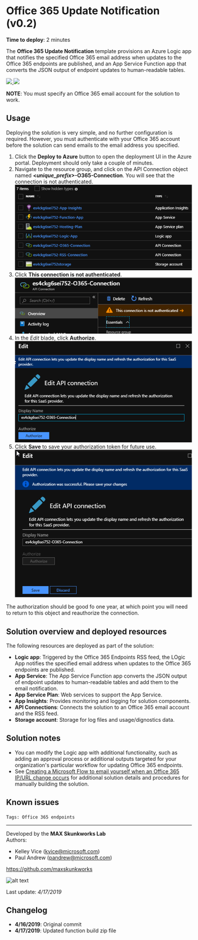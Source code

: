 # Office 365 Update Notification (v0.2)

**Time to deploy**: 2 minutes

The **Office 365 Update Notification** template provisions an Azure Logic app that notifies the specified Office 365 email address when updates to the Office 365 endpoints are published, and an App Service Function app that converts the JSON output of endpoint updates to human-readable tables.

<a href="https://portal.azure.com/#create/Microsoft.Template/uri/https%3A%2F%2Fraw.githubusercontent.com%2Fmaxskunkworks%2Fdev%2Fmaster%2FO365-Endpoints-Notifications%2Fazuredeploy.json" target="_blank">
<img src="http://azuredeploy.net/deploybutton.png"/>
</a>
<a href="http://armviz.io/#/?load=https%3A%2F%2Fraw.githubusercontent.com%2Fmaxskunkworks%2Fdev%2Fmaster%2FO365-Endpoints-Notifications%2Fazuredeploy.json" target="_blank">
<img src="http://armviz.io/visualizebutton.png"/>
</a>

**NOTE**: You must specify an Office 365 email account for the solution to work.

## Usage

Deploying the solution is very simple, and no further configuration is required. However, you must authenticate with your Office 365 account before the solution can send emails to the email address you specified.

1. Click the **Deploy to Azure** button to open the deployment UI in the Azure portal. Deployment should only take a couple of minutes.
1. Navigate to the resource group, and click on the API Connection object named **<_unique_prefix_>-O365-Connection**. You will see that the connection is not authenticated.
![alt text](images/O365-resources.png "Solution resources")
1. Click **This connection is not authenticated**.
![alt text](images/O365-connection-not-authenticated.png "Connection warning")
1. In the _Edit_ blade, click **Authorize**.
![alt text](images/O365-connection-authorize.png "Authorize the connection")
1. Click **Save** to save your authorization token for future use.
![alt text](images/O365-connection-authenticated.png "Authorize the connection")

The authorization should be good fo one year, at which point you will need to return to this object and reauthorize the connection.

## Solution overview and deployed resources

The following resources are deployed as part of the solution:

+ **Logic app**: Triggered by the Office 365 Endpoints RSS feed, the LOgic App notifies the specified email address when updates to the Office 365 endpoints are published.
+ **App Service**: The App Service Function app converts the JSON output of endpoint updates to human-readable tables and add them to the email notification.
+ **App Service Plan**: Web services to support the App Service.
+ **App Insights**: Provides monitoring and logging for solution components.
+ **API Connections**: Connects the solution to an Office 365 email account and the RSS feed.
+ **Storage account**: Storage for log files and usage/dignostics data.

## Solution notes

+ You can modify the Logic app with additional functionality, such as adding an approval process or additional outputs targeted for your organization's particular workflow for updating Office 365 endpoints.
+ See [Creating a Microsoft Flow to email yourself when an Office 365 IP/URL change occurs](https://github.com/pandrew1/Office365-IPURL-Samples/tree/master/FlowNotifications) for additional solution details and procedures for manually building the solution.

## Known issues

`Tags: Office 365 endpoints`
___
Developed by the **MAX Skunkworks Lab**  
Authors:

+ Kelley Vice (kvice@microsoft.com)
+ Paul Andrew (pandrew@microsoft.com)

https://github.com/maxskunkworks

![alt text](https://raw.githubusercontent.com/oualabadmins/lab_deploy/master/common/images/maxskunkworkslogo-small.jpg "MAX Skunkworks")

Last update: _4/17/2019_

## Changelog

+ **4/16/2019**: Original commit
+ **4/17/2019**: Updated function build zip file
